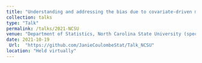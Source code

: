```yaml
---
title: "Understanding and addressing the bias due to covariate-driven monitoring times in longitudinal observational studies"
collection: talks
type: "Talk"
permalink: /talks/2021-NCSU
venue: "Department of Statistics, North Carolina State University (special Seminar)"
date: 2021-10-19
 Url:  "https://github.com/JanieCoulombeStat/Talk_NCSU"
location: "Held virtually"
---
```

 
 
